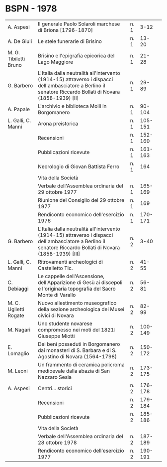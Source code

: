 # BSPN - 1978

<table>
    <tr>
        <td>A. Aspesi</td>
        <td>Il generale Paolo Solaroli marchese di Briona [1796-1870]</td>
        <td>n. 1</td>
        <td>3-12</td>
        <td></td>
    </tr>
    <tr>
        <td>A. De Giuli</td>
        <td>Le stele funerarie di Brisino</td>
        <td>n. 1</td>
        <td>13-20</td>
        <td></td>
    </tr>
    <tr>
        <td>M. G. Tibiletti Bruno</td>
        <td>Brisino e l'epigrafia epicorica del Lago Maggiore</td>
        <td>n. 1</td>
        <td>21-28</td>
        <td></td>
    </tr>
    <tr>
        <td>G. Barbero</td>
        <td>L'Italia dalla neutralit&agrave; all'intervento (1914-15) attraverso i dispacci dell'ambasciatore a Berlino
            il senatore Riccardo Bollati di Novara (1858-1939) [II]
        </td>
        <td>n. 1</td>
        <td>29-89</td>
        <td></td>
    </tr>
    <tr>
        <td>A. Papale</td>
        <td>L'archivio e biblioteca Molli in Borgomanero</td>
        <td>n. 1</td>
        <td>90-104</td>
        <td></td>
    </tr>
    <tr>
        <td>L. Galli, C. Manni</td>
        <td>Arona preistorica</td>
        <td>n. 1</td>
        <td>105-151</td>
        <td></td>
    </tr>
    <tr>
        <td></td>
        <td>Recensioni</td>
        <td>n. 1</td>
        <td>152-160</td>
        <td></td>
    </tr>
    <tr>
        <td></td>
        <td>Pubblicazioni ricevute</td>
        <td>n. 1</td>
        <td>161-163</td>
        <td></td>
    </tr>
    <tr>
        <td></td>
        <td>Necrologio di Giovan Battista Ferro</td>
        <td>n. 1</td>
        <td>164</td>
        <td></td>
    </tr>
    <tr>
        <td></td>
        <td>Vita della Societ&agrave;</td>
        <td></td>
        <td></td>
        <td></td>
    </tr>
    <tr>
        <td></td>
        <td>Verbale dell'Assemblea ordinaria del 29 ottobre 1977</td>
        <td>n. 1</td>
        <td>165-169</td>
        <td></td>
    </tr>
    <tr>
        <td></td>
        <td>Riunione del Consiglio del 29 ottobre 1977</td>
        <td>n. 1</td>
        <td>169</td>
        <td></td>
    </tr>
    <tr>
        <td></td>
        <td>Rendiconto economico dell'esercizio 1976</td>
        <td>n. 1</td>
        <td>170-171</td>
        <td></td>
    </tr>
    <tr>
        <td>G. Barbero</td>
        <td>L'Italia dalla neutralit&agrave; all'intervento (1914-15) attraverso i dispacci dell'ambasciatore a Berlino
            il senatore Riccardo Bollati di Novara (1858-1939) [III]
        </td>
        <td>n. 2</td>
        <td>3-40</td>
        <td></td>
    </tr>
    <tr>
        <td>L. Galli, C. Manni</td>
        <td>Ritrovamenti archeologici di Castelletto Tic.</td>
        <td>n. 2</td>
        <td>41-55</td>
        <td></td>
    </tr>
    <tr>
        <td>C. Debiaggi</td>
        <td>Le cappelle dell'Ascensione, dell'Apparizione di Ges&ugrave; ai discepoli e l'originaria topografia del
            Sacro Monte di Varallo
        </td>
        <td>n. 2</td>
        <td>56-81</td>
        <td></td>
    </tr>
    <tr>
        <td>M. C. Uglietti Rogate</td>
        <td>Nuovo allestimento museografico della sezione archeologica dei Musei civici di Novara</td>
        <td>n. 2</td>
        <td>82-99</td>
        <td></td>
    </tr>
    <tr>
        <td>M. Nagari</td>
        <td>Uno studente novarese compromesso nei moti del 1821: Giuseppe Miotti</td>
        <td>n. 2</td>
        <td>100-149</td>
        <td></td>
    </tr>
    <tr>
        <td>E. Lomaglio</td>
        <td>Dei beni posseduti in Borgomanero dai monasteri di S. Barbara e di S. Agostino di Novara (1564-1798)</td>
        <td>n. 2</td>
        <td>150-172</td>
        <td></td>
    </tr>
    <tr>
        <td>M. Leoni</td>
        <td>Un frammento di ceramica policroma medioevale dalla abazia di San Nazzaro Sesia</td>
        <td>n. 2</td>
        <td>173-175</td>
        <td></td>
    </tr>
    <tr>
        <td>A. Aspesi</td>
        <td>Centri... storici</td>
        <td>n. 2</td>
        <td>176-178</td>
        <td></td>
    </tr>
    <tr>
        <td></td>
        <td>Recensioni</td>
        <td>n. 2</td>
        <td>179-184</td>
        <td></td>
    </tr>
    <tr>
        <td></td>
        <td>Pubblicazioni ricevute</td>
        <td>n. 2</td>
        <td>185-186</td>
        <td></td>
    </tr>
    <tr>
        <td></td>
        <td>Vita della Societ&agrave;</td>
        <td></td>
        <td></td>
        <td></td>
    </tr>
    <tr>
        <td></td>
        <td>Verbale dell'Assemblea ordinaria del 28 ottobre 1978</td>
        <td>n. 2</td>
        <td>187-189</td>
        <td></td>
    </tr>
    <tr>
        <td></td>
        <td>Rendiconto economico dell'esercizio 1977</td>
        <td>n. 2</td>
        <td>190-191</td>
        <td></td>
    </tr>
</table>